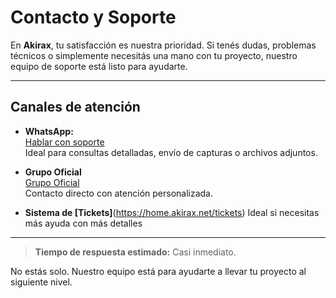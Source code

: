 # Contacto y Soporte

En **Akirax**, tu satisfacción es nuestra prioridad. Si tenés dudas, problemas técnicos o simplemente necesitás una mano con tu proyecto, nuestro equipo de soporte está listo para ayudarte.

---

## Canales de atención

- **WhatsApp:**  
  [Hablar con soporte](https://wa.me/51953265359)  
  Ideal para consultas detalladas, envío de capturas o archivos adjuntos.

- **Grupo Oficial**  
  [Grupo Oficial](https://chat.whatsapp.com/JxSZTFJN9J20TnsH7KsKTA)  
Contacto directo con atención personalizada.

- **Sistema de
 [Tickets]**(https://home.akirax.net/tickets)
Ideal si necesitas más ayuda con más detalles

---

> **Tiempo de respuesta estimado:** Casi inmediato.

No estás solo. Nuestro equipo está para ayudarte a llevar tu proyecto al siguiente nivel.
